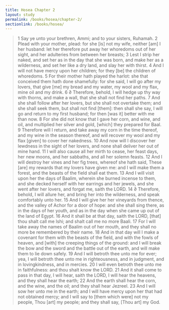 ```yaml
---
title: Hosea Chapter 2
layout: study
permalink: /books/hosea/chapter-2/
sectionlink: /books/hosea/
---
```


> 1 Say ye unto your brethren, Ammi; and to your sisters, Ruhamah.
> 2 Plead with your mother, plead: for she [is] not my wife, neither [am] I her husband: let her therefore put away her whoredoms out of her sight, and her adulteries from between her breasts;
> 3 Lest I strip her naked, and set her as in the day that she was born, and make her as a wilderness, and set her like a dry land, and slay her with thirst.
> 4 And I will not have mercy upon her children; for they [be] the children of whoredoms.
> 5 For their mother hath played the harlot: she that conceived them hath done shamefully: for she said, I will go after my lovers, that give [me] my bread and my water, my wool and my flax, mine oil and my drink.
> 6 ∂ Therefore, behold, I will hedge up thy way with thorns, and make a wall, that she shall not find her paths.
> 7 And she shall follow after her lovers, but she shall not overtake them; and she shall seek them, but shall not find [them]: then shall she say, I will go and return to my first husband; for then [was it] better with me than now.
> 8 For she did not know that I gave her corn, and wine, and oil, and multiplied her silver and gold, [which] they prepared for Baal.
> 9 Therefore will I return, and take away my corn in the time thereof, and my wine in the season thereof, and will recover my wool and my flax [given] to cover her nakedness.
> 10 And now will I discover her lewdness in the sight of her lovers, and none shall deliver her out of mine hand.
> 11 I will also cause all her mirth to cease, her feast days, her new moons, and her sabbaths, and all her solemn feasts.
> 12 And I will destroy her vines and her fig trees, whereof she hath said, These [are] my rewards that my lovers have given me: and I will make them a forest, and the beasts of the field shall eat them.
> 13 And I will visit upon her the days of Baalim, wherein she burned incense to them, and she decked herself with her earrings and her jewels, and she went after her lovers, and forgat me, saith the LORD.
> 14 ∂ Therefore, behold, I will allure her, and bring her into the wilderness, and speak comfortably unto her.
> 15 And I will give her her vineyards from thence, and the valley of Achor for a door of hope: and she shall sing there, as in the days of her youth, and as in the day when she came up out of the land of Egypt.
> 16 And it shall be at that day, saith the LORD, [that] thou shalt call me Ishi; and shalt call me no more Baali.
> 17 For I will take away the names of Baalim out of her mouth, and they shall no more be remembered by their name.
> 18 And in that day will I make a covenant for them with the beasts of the field, and with the fowls of heaven, and [with] the creeping things of the ground: and I will break the bow and the sword and the battle out of the earth, and will make them to lie down safely.
> 19 And I will betroth thee unto me for ever; yea, I will betroth thee unto me in righteousness, and in judgment, and in lovingkindness, and in mercies.
> 20 I will even betroth thee unto me in faithfulness: and thou shalt know the LORD.
> 21 And it shall come to pass in that day, I will hear, saith the LORD, I will hear the heavens, and they shall hear the earth;
> 22 And the earth shall hear the corn, and the wine, and the oil; and they shall hear Jezreel.
> 23 And I will sow her unto me in the earth; and I will have mercy upon her that had not obtained mercy; and I will say to [them which were] not my people, Thou [art] my people; and they shall say, [Thou art] my God.
